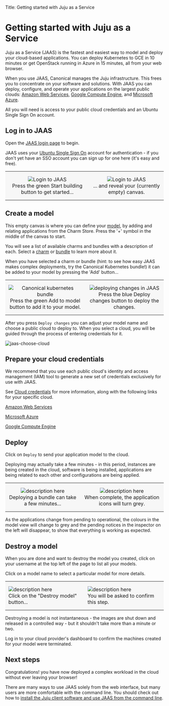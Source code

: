 Title: Getting started with Juju as a Service

# Getting started with Juju as a Service

Juju as a Service (JAAS) is the fastest and easiest way to model and deploy
your cloud-based applications. You can deploy Kubernetes to GCE in 10 minutes
or get OpenStack running in Azure in 15 minutes, all from your web browser.

When you use JAAS, Canonical manages the Juju infrastructure. This frees you
to concentrate on your software and solutions. With JAAS you can deploy,
configure, and operate your applications on the largest public clouds:
[Amazon Web Services][aws], [Google Compute Engine][gce], and [Microsoft Azure][azure].

All you will need is access to your public cloud credentials and an Ubuntu
Single Sign On account.

## Log in to JAAS

Open the [JAAS login page][jaaslogin] to begin.

JAAS uses your [Ubuntu Single Sign On][ubuntuSSO] account for authentication - if you
don't yet have an SSO account you can sign up for one here (it's easy and free).

<style>
table th, table td {
    background: #f7f7f7;
    border: 0px solid;
    padding: 15px 10px;
}

table.logos {
    background: #f7f7f7;
    border: 0px solid;
    padding: 4px 4px;
}

table.logos th, table.logos td{
    align="center";
    valign="center";
    border: 8px;
    border-style: solid;
    border-color: #ffffff;
  }
</style>

<table width="500" border-width="0px" cellpadding="5">

<tr>

<td align="center" valign="center" border-width="0px" >
<img src="./media/jaas-login-1.png" alt="Login to JAAS" />
<br />
Press the green Start building button to get started...
</td>

<td align="center" valign="center" border-width="0px">
<img src="./media/jaas-login-2.png" alt="Login to JAAS" />
<br />
... and reveal your (currently empty) canvas.
</td>

</tr>

</table>


## Create a model

This empty canvas is where you can define your [model][models], by adding and
 relating applications from the Charm Store. Press the '+' symbol in the
  middle of the canvas to start.

You will see a list of available charms and bundles with a description of
each. Select a [charm][charms] or [bundle][bundles] to learn more about it.

When you have selected a charm or bundle (hint: to see how easy JAAS makes
complex deployments, try the Canonical Kubernetes bundle!) it can be added
to your model by pressing the 'Add' button...

<table width="500" border-width="0px" cellpadding="5">

<tr>

<td align="center" valign="center" border-width="0px" >
<img src="./media/jaas-kubernetes.png" alt="Canonical kubernetes bundle" />
<br />
Press the green Add to model button to add it to your model.
</td>

<td align="center" valign="center" border-width="0px">
<img src="./media/jaas-deploy-changes.png" alt="deploying changes in JAAS" />
<br />
Press the blue Deploy changes button to deploy the changes.
</td>

</tr>

</table>

After you press `Deploy changes` you can adjust your model name and choose a
public cloud to deploy to. When you select a cloud, you will be guided through
 the process of entering credentials for it.

![jaas-choose-cloud](./media/jaas-choose-cloud.png)

## Prepare your cloud credentials

We recommend that you use each public cloud's identity and access management
(IAM) tool to generate a new set of credentials exclusively for use with JAAS.

See [Cloud credentials][credentials] for more information, along with the
following links for your specific cloud.

[Amazon Web Services](./help-aws.html#credentials)

[Microsoft Azure](./help-azure.html#credentials)

[Google Compute Engine](./help-google.html#download-credentials)

## Deploy

Click on `Deploy` to send your application model to the cloud.

Deploying may actually take a few minutes - in this period, instances are being
created in the cloud, software is being installed, applications are being
related to each other and configurations are being applied.

<table width="500" border-width="0px" cellpadding="5">

<tr>

<td align="center" valign="center" border-width="0px" >
<img src="./media/jaas-deploy-1.png" alt="description here" />
<br />
Deploying a bundle can take a few minutes...
</td>

<td align="center" valign="center" border-width="0px">
<img src="./media/jaas-deploy-2.png" alt="description here" />
<br />
When complete, the application icons will turn grey.
</td>

</tr>

</table>



As the applications change from pending to operational, the colours in the
model view will change to grey and the pending notices in the inspector on the
left will disappear, to show that everything is working as expected.
    
## Destroy a model

When you are done and want to destroy the model you created, click on your
username at the top left of the page to list all your models.

Click on a model name to select a particular model for more details.

<table>
  <tr>
    <td>
      <img src="./media/jaas-destroy-1.png" alt="description here" />
      <br />
      Click on the "Destroy model" button...
    </td>
    <td>
      <img src="./media/jaas-destroy-2.png" alt="description here" />
      <br />
      You will be asked to confirm this step.
    </td>
  </tr>
</table>

Destroying a model is not instantaneous - the images are shut down and released
in a controlled way - but it shouldn't take more than a minute or two.

Log in to your cloud provider's dashboard to confirm the machines created for
your model were terminated.


## Next steps

Congratulations! you have now deployed a complex workload in the cloud without
ever leaving your browser!

There are many ways to use JAAS solely from the web interface, but many users
are more comfortable with the command line. You should check out how to
[install the Juju client software and use JAAS from the command line][jaascli].

[azure]: ./help-azure.html "Using the Microsoft Azure public cloud"
[aws]: ./help-aws.html "Using the Amazon Web Service public cloud"
[bundles]: ./charms-bundles.html "Introduction to bundles"
[charms]: ./charms.html "Introduction to charms"
[credentials]: ./credentials.html
[gce]: ./help-google.html "Using the Google Compute Engine public cloud"
[jaascli]: ./jaas-cli.html "Using JAAS from the command line"
[jaaslogin]: https://jujucharms.com/login "JAAS login page"
[models]: ./models.html "Introduction to Juju models"
[ubuntuSSO]: https://login.ubuntu.com/ "Ubuntu single sign on"
[users]: ./users-models.html "Users and models"
[gcedashboard]: https://console.cloud.google.com
[gcecredentials]: https://console.developers.google.com/apis/credentials
